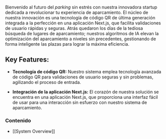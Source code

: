 Bienvenido al futuro del *parking* sin estrés con nuestra innovadora startup dedicada a revolucionar tu experiencia de aparcamiento. El núcleo de nuestra innovación es una tecnología de código QR de última generación integrada a la perfección en una aplicación Next.js, que facilita validaciones de usuario rápidas y seguras. Atrás quedaron los días de la tediosa búsqueda de lugares de aparcamiento; nuestros algoritmos de IA elevan la optimización del aparcamiento a niveles sin precedentes, gestionando de forma inteligente las plazas para lograr la máxima eficiencia.

## Key Features:

- **Tecnología de código QR:** Nuestro sistema emplea tecnología avanzada de código QR para validaciones de usuario seguras y sin problemas, agilizando el proceso de entrada.

- **Integración de la aplicación Next.js:** El corazón de nuestra solución se encuentra en una aplicación Next.js, que proporciona una interfaz fácil de usar para una interacción sin esfuerzo con nuestro sistema de aparcamiento.


### Contenido
- [[System Overview]]
